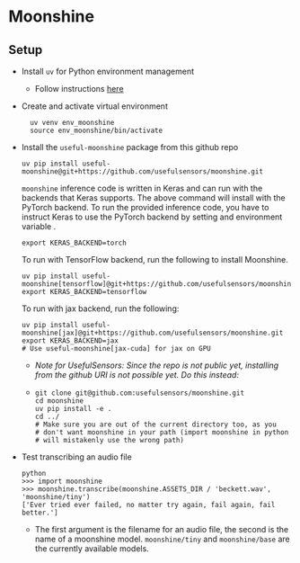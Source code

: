 # Moonshine

## Setup

* Install `uv` for Python environment management
  
  - Follow instructions [here](https://github.com/astral-sh/uv)

* Create and activate virtual environment
  
  ```shell
    uv venv env_moonshine
    source env_moonshine/bin/activate
  ```

* Install the `useful-moonshine` package from this github repo
  
  ```shell
  uv pip install useful-moonshine@git+https://github.com/usefulsensors/moonshine.git
  ```
  
  `moonshine` inference code is written in Keras and can run with the backends that Keras supports. The above command will install with the PyTorch backend. To run the provided inference code, you have to instruct Keras to use the PyTorch backend by setting and environment variable .
  
  ```shell
  export KERAS_BACKEND=torch
  ```

  To run with TensorFlow backend, run the following to install Moonshine.

  ```shell
  uv pip install useful-moonshine[tensorflow]@git+https://github.com/usefulsensors/moonshine.git
  export KERAS_BACKEND=tensorflow
  ```

  To run with jax backend, run the following:

  ```shell
  uv pip install useful-moonshine[jax]@git+https://github.com/usefulsensors/moonshine.git
  export KERAS_BACKEND=jax
  # Use useful-moonshine[jax-cuda] for jax on GPU
  ```

  * _Note for UsefulSensors: Since the repo is not public yet, installing from the github URI is not possible yet. Do this instead:_

  * ```shell
    git clone git@github.com:usefulsensors/moonshine.git
    cd moonshine
    uv pip install -e .
    cd ../
    # Make sure you are out of the current directory too, as you
    # don't want moonshine in your path (import moonshine in python
    # will mistakenly use the wrong path)
    ```

* Test transcribing an audio file

  ```shell
  python
  >>> import moonshine
  >>> moonshine.transcribe(moonshine.ASSETS_DIR / 'beckett.wav', 'moonshine/tiny')
  ['Ever tried ever failed, no matter try again, fail again, fail better.']
  ```

  * The first argument is the filename for an audio file, the second is the name of a moonshine model. `moonshine/tiny` and `moonshine/base` are the currently available models.
